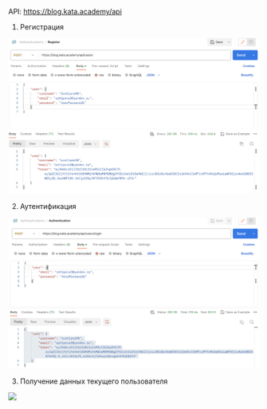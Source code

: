 API: https://blog.kata.academy/api

1. Регистрация

![](img/Register.png)

2. Аутентификация

![](img/Authentication.png)

3. Получение данных текущего пользователя

![](img/Сurrent-user.png)
